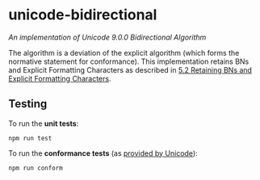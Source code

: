 # unicode-bidirectional

*An implementation of Unicode 9.0.0 Bidirectional Algorithm*

The algorithm is a deviation of the explicit algorithm (which forms the normative statement for conformance).
This implementation retains BNs and Explicit Formatting Characters as described in [5.2 Retaining BNs and Explicit Formatting Characters](http://unicode.org/reports/tr9/#Retaining_Explicit_Formatting_Characters).

## Testing

To run the **unit tests**:
```
npm run test
```

To run the **conformance tests** (as [provided by Unicode](http://unicode.org/reports/tr9/#Bidi_Conformance_Testing)):
```
npm run conform
```
